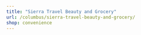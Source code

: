 ```yaml
---
title: "Sierra Travel Beauty and Grocery"
url: /columbus/sierra-travel-beauty-and-grocery/
shop: convenience
---
```

